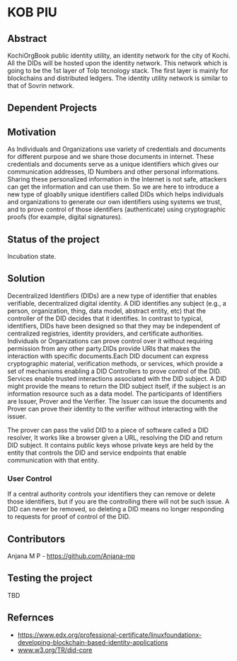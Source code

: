 # KOB PIU

## Abstract

KochiOrgBook public identity utility, an identity network for the city of Kochi. All the DIDs will be hosted upon the identity network. This network which is going to be the 1st layer of ToIp tecnology stack. The first layer is mainly for blockchains and distributed ledgers. The identity utility network is similar to that of Sovrin network.

## Dependent Projects
## Motivation

As Individuals and Organizations use variety of credentials and documents for different purpose and we share those documents in internet. These credentials and documents serve as a unique identifiers which gives our communication addresses, ID Numbers and other personal informations. Sharing these personalized information in the Internet is not safe, attackers can get the information and can use them.  So we are here to introduce a new type of gloablly unique identifiers called DIDs which helps individuals and organizations to generate our own identifiers using systems we trust, and to prove control of those identifiers (authenticate) using cryptographic proofs (for example, digital signatures).

## Status of the project

Incubation state.

## Solution

Decentralized Identifiers (DIDs) are a new type of identifier that enables verifiable, decentralized digital identity. A DID identifies any subject (e.g., a person, organization, thing, data model, abstract entity, etc) that the controller of the DID decides that it identifies. In contrast to typical, identifiers, DIDs have been designed so that they may be independent of centralized registries, identity providers, and certificate authorities. Individuals or Organizations can prove control over it without requiring permission from any other party.DIDs provide URIs that makes the interaction with specific documents.Each DID document can express cryptographic material, verification methods, or services, which provide a set of mechanisms enabling a DID Controllers to prove control of the DID. Services enable trusted interactions associated with the DID subject. A DID might provide the means to return the DID subject itself, if the subject is an information resource such as a data model. The  participants of Identifiers are Issuer, Prover and the Verifier. The Issuer can issue the documents and Prover can prove their identity to the verifier without interacting with the issuer. 

The prover can pass the valid DID to a piece of software called a DID resolver, It works like a browser given a URL, resolving the DID and return DID subject. It contains public keys whose private keys are held by the entity that controls the DID and service endpoints that enable communication with that entity.

### User Control

If a central authority controls your identifiers they can remove or delete those identifiers, but if you are the controlling there will not be such issue. A DID can never be removed, so deleting a DID means no longer responding to requests for proof of control of the DID.

## Contributors
Anjana M P - https://github.com/Anjana-mp

## Testing the project

TBD

## Refernces
*    https://www.edx.org/professional-certificate/linuxfoundationx-developing-blockchain-based-identity-applications
* www.w3.org/TR/did-core
